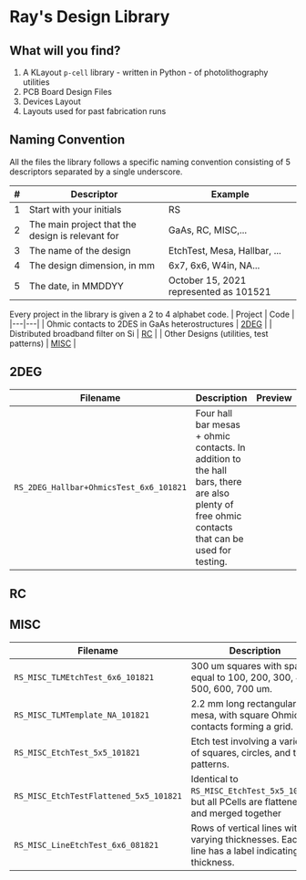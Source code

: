 # Ray's Design Library

## What will you find?
1. A KLayout `p-cell` library - written in Python - of photolithography utilities
2. PCB Board Design Files
3. Devices Layout
4. Layouts used for past fabrication runs

## Naming Convention
All the files the library follows a specific naming convention consisting of 5 descriptors separated by a single underscore.

|# |Descriptor   | Example   |
|---|---|---|
|1| Start with your initials  | RS  |
|2| The main project that the design is relevant for  | GaAs, RC, MISC,...  |
|3| The name of the design   | EtchTest, Mesa, Hallbar, ...  |
|4| The design dimension, in mm  | 6x7, 6x6, W4in, NA...  |
|5| The date, in MMDDYY  | October 15, 2021 represented as 101521  |

Every project in the library is given a 2 to 4 alphabet code. 
| Project  | Code  |
|---|---|
| Ohmic contacts to 2DES in GaAs heterostructures | [2DEG](#2deg) |
| Distributed broadband filter on Si | [RC](#rc) |
| Other Designs (utilities, test patterns) | [MISC](#misc) |

## 2DEG

| Filename | Description | Preview |
|---|---| --- |
| `RS_2DEG_Hallbar+OhmicsTest_6x6_101821`  | Four hall bar mesas + ohmic contacts. In addition to the hall bars, there are also plenty of free ohmic contacts that can be used for testing. |  |


## RC


## MISC

| Filename | Description | Preview |
|---|---|---|
| `RS_MISC_TLMEtchTest_6x6_101821`  | 300 um squares with spacing equal to 100, 200, 300, 400, 500, 600, 700 um.  | |
| `RS_MISC_TLMTemplate_NA_101821`  | 2.2 mm long rectangular mesa, with square Ohmic contacts forming a grid. | |
| `RS_MISC_EtchTest_5x5_101821`  | Etch test involving a variety of squares, circles, and test patterns.  | |
| `RS_MISC_EtchTestFlattened_5x5_101821` | Identical to `RS_MISC_EtchTest_5x5_101821`, but all PCells are flattened and merged together | |
| `RS_MISC_LineEtchTest_6x6_081821`  | Rows of vertical lines with varying thicknesses. Each line has a label indicating its thickness.  | |

